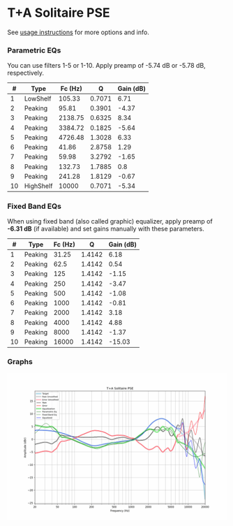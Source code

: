 # T+A Solitaire PSE
See [usage instructions](https://github.com/jaakkopasanen/AutoEq#usage) for more options and info.

### Parametric EQs
You can use filters 1-5 or 1-10. Apply preamp of -5.74 dB or -5.78 dB, respectively.

|   # | Type      |   Fc (Hz) |      Q |   Gain (dB) |
|-----|-----------|-----------|--------|-------------|
|   1 | LowShelf  |    105.33 | 0.7071 |        6.71 |
|   2 | Peaking   |     95.81 | 0.3901 |       -4.37 |
|   3 | Peaking   |   2138.75 | 0.6325 |        8.34 |
|   4 | Peaking   |   3384.72 | 0.1825 |       -5.64 |
|   5 | Peaking   |   4726.48 | 1.3028 |        6.33 |
|   6 | Peaking   |     41.86 | 2.8758 |        1.29 |
|   7 | Peaking   |     59.98 | 3.2792 |       -1.65 |
|   8 | Peaking   |    132.73 | 1.7885 |        0.8  |
|   9 | Peaking   |    241.28 | 1.8129 |       -0.67 |
|  10 | HighShelf |  10000    | 0.7071 |       -5.34 |

### Fixed Band EQs
When using fixed band (also called graphic) equalizer, apply preamp of **-6.31 dB** (if available) and set gains manually with these parameters.

|   # | Type    |   Fc (Hz) |      Q |   Gain (dB) |
|-----|---------|-----------|--------|-------------|
|   1 | Peaking |     31.25 | 1.4142 |        6.18 |
|   2 | Peaking |     62.5  | 1.4142 |        0.54 |
|   3 | Peaking |    125    | 1.4142 |       -1.15 |
|   4 | Peaking |    250    | 1.4142 |       -3.47 |
|   5 | Peaking |    500    | 1.4142 |       -1.08 |
|   6 | Peaking |   1000    | 1.4142 |       -0.81 |
|   7 | Peaking |   2000    | 1.4142 |        3.18 |
|   8 | Peaking |   4000    | 1.4142 |        4.88 |
|   9 | Peaking |   8000    | 1.4142 |       -1.37 |
|  10 | Peaking |  16000    | 1.4142 |      -15.03 |

### Graphs
![](./T+A%20Solitaire%20PSE.png)
